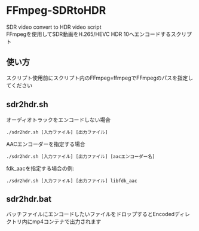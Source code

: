 # FFmpeg-SDRtoHDR
SDR video convert to HDR video script  
FFmpegを使用してSDR動画をH.265/HEVC HDR 10へエンコードするスクリプト

## 使い方
スクリプト使用前にスクリプト内のFFmpeg=ffmpegでFFmpegのパスを指定してください
## sdr2hdr.sh
オーディオトラックをエンコードしない場合
```
./sdr2hdr.sh [入力ファイル] [出力ファイル]
```
AACエンコーダーを指定する場合
```
./sdr2hdr.sh [入力ファイル] [出力ファイル] [aacエンコーダー名]
```
fdk_aacを指定する場合の例:
```
./sdr2hdr.sh [入力ファイル] [出力ファイル] libfdk_aac
```

## sdr2hdr.bat
バッチファイルにエンコードしたいファイルをドロップするとEncodedディレクトリ内にmp4コンテナで出力されます
